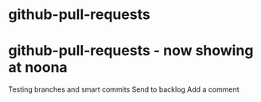 # github-pull-requests
# github-pull-requests - now showing at noona
Testing branches and smart commits
Send to backlog
Add a comment
